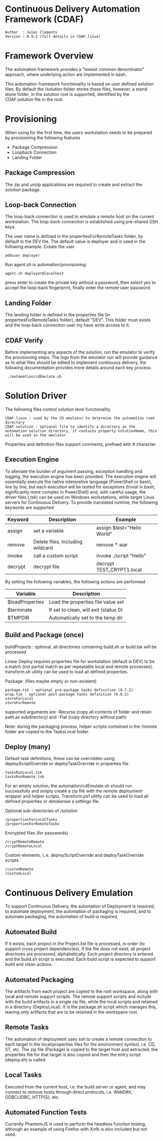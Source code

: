 Continuous Delivery Automation Framework (CDAF)
===============================================

    Author  : Jules Clements
    Version : 0.9.2 (full details in CDAF.linux)

Framework Overview
==================

The automation framework provides a "lowest common denominator" approach, where underlying action are implemented in bash.

This automation framework functionality is based on user defined solution files. By default the /solution folder stores these files, however, a stand alone folder, in the solution root is supported, identified by the CDAF.solution file in the root.

Provisioning
============

When using for the first time, the users workstation needs to be prepared by provisioning the following features

- Package Compression
- Loopback Connection
- Landing Folder

Package Compression
-------------------

The zip and unzip applications are required to create and extract the solution package.

Loop-back Connection
--------------------

The loop-back connection is used to emulate a remote host on the current workstation. The loop-back connection is established using pre-shared SSH keys.

The user name is defined in the propertiesForRemoteTasks folder, by default in the DEV file. The default value is deployer and is used in the following example. Create the user

    adduser deployer

Run agent.sh in automation/provisioning:
 
    agent.sh deployer@localhost

press enter to create the private key without a password, then select yes to accept the loop-back fingerprint, finally enter the remote user password. 

Landing Folder
--------------

The landing folder is defined in the properties file (in propertiesForRemoteTasks folder), default "DEV". This folder must exists and the loop-back connection user my have write access to it.

CDAF Verify
-----------

Before implementing any aspects of the solution, run the emulator to verify the provisioning steps. The logs from the emulator run will provide guidance as to what files should be edited to implement continuous delivery, the following documentation provides more details around each key process.

     ./automation/cdEmulate.sh

Solution Driver
===============

The following files control solution level functionality.

    CDAF.linux : used by the CD emulator to determine the automation root directory  
    CDAF.solution : optional file to identify a directory as the automation solution directory, if contains property solutionName, this will be used in the emulator

Properties and definition files support comments, prefixed with # character.

Execution Engine
----------------
To alleviate the burden of argument passing, exception handling and logging, the execution engine has been provided. The execution engine will essentially execute the native interpretive language (PowerShell or bash), line by line, but each execution will be tested for exceptions (trivial in bash, significantly more complex in PowerShell) and, with careful usage, the driver files (.tsk) can be used on Windows workstations, while target Linux servers for Continuous Delivery. To provide translated runtime, the following keywords are supported

| Keyword | Description                      | Example                    |
| --------|----------------------------------|----------------------------|
| assign  | set a variable                   | assign $test="Hello World" |
| remove  | Delete files, including wildcard | remove *.war               |
| invoke  | call a custom script             | invoke ./script "Hello"    |
| decrypt | decrypt file                     | decrypt TEST_CRYPT1.local  |

By setting the following variables, the following actions are performed

| Variable         | Description                           |
| -----------------|---------------------------------------|
|  $loadProperties | Load the properties file value set    |
|  $terminate      | If set to clean, will exit (status 0) |
|  $TMPDIR         | Automatically set to the temp dir     |

Build and Package (once)
------------------------
buildProjects : optional, all directories containing build.sh or build.tsk will be processed

Linear Deploy requires properties file for workstation (default is DEV) to be a match (not partial match as per repeatable local and remote processes). transform.sh utility can be used to load all defined properties.

Package: (files maybe empty or non-existent)

	package.tsk : optional pre-package tasks definition (0.7.2)
	wrap.tsk : optional post-package tasks definition (0.8.2)
	storeForLocal
	storeForRemote

supported arguments are -Recurse (copy all contents of folder and retain path as subdirectory) and -Flat (copy directory without path)

Note: during the packaging process, helper scripts contained in the /remote folder are copied to the TasksLocal folder.

Deploy (many)
--------------
Default task definitions, these can be overridden using deployScriptOverride or deployTaskOverride in properties file

	tasksRunLocal.tsk
	tasksRunRemote.tsk

For an empty solution, the automation/cdEmulate.sh should run successfully and simply create a zip file with the remote deployment wrapper and helper scripts. Transform.ps1 utility can be used to load all defined properties or detokenise a settings file.

Optional sub-directories of /solution

	/propertiesForLocalTasks
	/propertiesForRemoteTasks

Encrypted files (for passwords)

	/cryptRemoteRemote
	/cryptRemoteLocal

Custom elements, i,.e. deployScriptOverride and deployTaskOverride scripts

	/customRemote
	/customLocal

Continuous Delivery Emulation
=============================

To support Continuous Delivery, the automation of Deployment is required, to automate deployment, the automation of packaging is required, and to automate packaging, the automation of build is required.  

Automated Build
---------------

If it exists, each project in the Project.list file is processed, in order (to support cross project dependencies), if the file does not exist, all project directores are processed, alphabetically.
Each project directory is entered and the build.sh script is executed. Each build script is expected to support build and clean actions.

Automated Packaging
-------------------

The artifacts from each project are copied to the root workspace, along with local and remote support scripts. The remote support scripts and include with the build artifacts in a single zip file, while the local scripts and retained in a directory (DeployLocal). It is the package.sh script which manages this, leaving only artifacts that are to be retained in the workspace root.

Remote Tasks
------------

The automation of deployment uses ssh to create a remote connection to each target in the local/properties files for the environment symbol, i.e. CD, ST, etc. The zip file (Package) is copied to the target host and extracted, the properties file for that target is also copied and then the entry script (deploy.sh) is called.

Local Tasks
-----------

Executed from the current host, i.e. the build server or agent, and may connect to remove hosts through direct protocols, i.e. WebDAV, ODBC/JDBC, HTTP(S), etc.

Automated Function Tests
------------------------

Currently PhantomJS is used to perform the headless function testing, although an example of using Firefox with Xvfb is also included but not used.